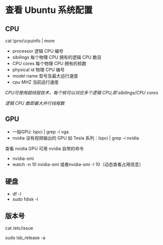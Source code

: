 # 查看 Ubuntu 系统配置

## CPU

cat \proc\cpuinfo \| more

* processor 逻辑 CPU 编号
* sibilings 每个物理 CPU 拥有的逻辑 CPU 数目
* CPU cores 每个物理 CPU 拥有的核数
* physical id 物理 CPU 编号
* model name 型号及最大运行速度
* cpu MHZ 当前运行速度

_CPU可使用超线程技术，每个核可以对应多个逻辑 CPU,即 sibilings/CPU cores_

_逻辑 CPU 数即最大并行线程数_

## GPU

* 一般GPU:  lspci \| grep -i vga
* nvidia 没有视频输出的 GPU 如 Tesla 系列：lspci \| grep -i nvidia

查看 nvidia GPU 可用 nvidia 自带的命令

* nvidia-smi
* watch -n 10 nvidia-smi 或者nvidia-smi -l 10（动态查看占用信息）

## 硬盘

* df -l
* sudo fdisk -l

## 版本号

cat /etc/issue

sudo lsb\_release -a

